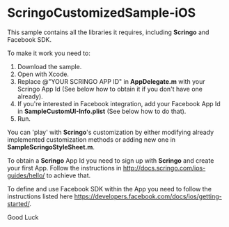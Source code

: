 ScringoCustomizedSample-iOS
===========================

This sample contains all the libraries it requires, including __Scringo__ and Facebook SDK.

To make it work you need to:  
1. Download the sample.  
2. Open with Xcode.  
3. Replace @"YOUR SCRINGO APP ID" in __AppDelegate.m__ with your Scringo App Id (See below how to obtain it if you don't have one already).  
4. If you're interested in Facebook integration, add your Facebook App Id in __SampleCustomUI-Info.plist__ (See below how to do that).  
5. Run.  

You can 'play' with __Scringo__'s customization by either modifying already implemented customization methods or adding new one in __SampleScringoStyleSheet.m__.

To obtain a __Scringo__ App Id you need to sign up with __Scringo__ and create your first App. Follow the instructions in http://docs.scringo.com/ios-guides/hello/ to achieve that.

To define and use Facebook SDK within the App you need to follow the instructions listed here https://developers.facebook.com/docs/ios/getting-started/.

Good Luck
